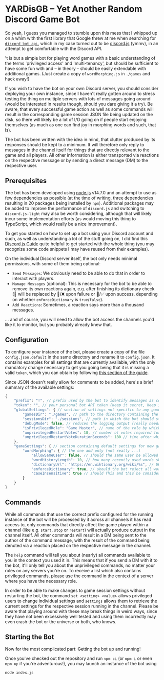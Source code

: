 YARDisGB – Yet Another Random Discord Game Bot
===

So yeah, I guess you managed to stumble upon this mess that I whipped up on a whim with the first library that Google threw at me when searching for [`discord bot api`](https://www.google.com/search?q=discord+bot+api), which in my case turned out to be [discord.js](http://discord.js.org) (ymmv), in an attempt to get comfortable with the Discord API.

't is but a simple bot for playing word games with a basic understanding of the terms 'privileged access' and 'multi-tenancy', but should be sufficient to have some fun with and – in theory – should be easily extendable with additional games. (Just create a copy of `wordMorphing.js` in `./games` and hack away!)

If you wish to have the bot on your own Discord server, you should consider deploying your own instance, since I haven't really gotten around to stress testing the thing on multiple servers with lots of messages going around (would be interested in results though, should you dare giving it a try).
Be aware, that every successful game action as well as some commands will result in the corresponding game session JSON file being updated on the disk, so there will likely be a lot of I/O going on if people start enjoying themselves (as much as one can find joy in morphing words and such, that is).

The bot has been written with the idea in mind, that clutter produced by its responses should be kept to a minimum.
It will therefore only reply to messages in the channel itself for things that are directly relevant to the game and all players.
All other information is either transported via reactions on the respective message or by sending a direct message (DM) to the respective user.

Prerequisites
---

The bot has been developed using [node.js](https://nodejs.org/) v14.7.0 and an attempt to use as few dependencies as possible (at the time of writing, three dependencies resulting in 20 packages being installed by `npm`).
Additional packages may be added to improve the performance of `discord.js` and switching to `discord.js-light` may also be worth considering, although that will likely incur some implementation efforts (as would moving this thing to TypeScript, which would really be a nice improvement).

To get you started on how to set up a bot using your Discord account and such, as well as understanding a lot of the stuff going on, I did find this [Discord.js Guide](https://discordjs.guide/) quite helpful to get started with the whole thing (you may recognize some code snippets I may have reused from their examples).

On the individual Discord server itself, the bot only needs minimal permissions, with some of them being optional:

- `Send Messages`: We obviously need to be able to do that in order to interact with players.
- `Manage Messages` (optional): This is necessary for the bot to be able to remove its own reactions again, e.g. after finishing its dictionary check (🛃 will be replaced by 🚮/❌ upon failure or 📖/✅ upon success, depending on whether `enforceDictionary` is `true`/`false`).
- `Add Reactions`: Sometimes, a reaction says more than a thousand messages.

… and of course, you will need to allow the bot access the channels you'd like it to monitor, but you probably already knew that.

Configuration
---

To configure your instance of the bot, please create a copy of the file `config.json.default` in the same directory and rename it to `config.json`.
It contains examples for all settings that are currently available, with the only mandatory change necessary to get you going being that it is missing a valid `token`, which you can obtain by following [this section of the guide](https://discordjs.guide/preparations/setting-up-a-bot-application.html#your-token).

Since JSON doesn't really allow for comments to be added, here's a brief summary of the available settings:
```js
{
	"prefix": "!", // prefix used by the bot to identify messages as commands it should react to
	"token": "", // your personal bot API token (keep it secret, keep it safe and sure as hell don't commit it to the repo, let alone push it to GitHub!)
	"globalSettings": { // section of settings not specific to any game, although some may be overridden for individual game sessions
		"gamesDir": "./games", // path to the directory containing the games
		"sessionsDir": "./sessions", // path in which the bot should store game session data
		"debugMode": false, // reduces the logging output (really needs to be worked on)
		"isPrivilegedRole": "Game Master", // name of the role by which privileged users will be identified
		"unprivilegedRestartVotes": 10, // number of votes required for an unprivileged restart (may be overridden per game session; 0 means no votes required, allowing everybody to restart the game as long as unprivilegedRestartVoteDurationSeconds > 0)
		"unprivilegedRestartVoteDurationSeconds": 180 // time after which a vote will be cancelled (may be overridden per game session; 0 means no unprivileged restarts are possible)
	},
	"gameSettings": { // section containing default settings for new game sessions
		"wordMorphing": { // the one and only (not really ...)
			"allowSameUser": false, // should the same user be allowed to send multiple words consecutively? (recommended: false, since it's not much of a game with just one player, right?)
			"wordHistoryLength": 10, // how many recently used words should the bot remember for a session and prevent players from reusing? (0 allows immediate reuse)
			"dictionaryUrl": "https://en.wiktionary.org/wiki/%s", // URL used for validating words against a dictionary; %s will be replaced by the word in question; 20xx HTTP status codes are interpreted as valid words; to disable dictionary checks altogether, set this to false
			"enforceDictionary": true, // should the bot reject all words deemed invalid by the dictionary check?
			"caseInsensitive": true // should This and this be considered different words?
		}
	}
}
```

Commands
---

While all commands that use the correct prefix configured for the running instance of the bot will be processed by it across all channels it has read access to, only commands that directly affect the game played within a channel (like e.g. `start`, `stop` or `restart`) will actually produce output in the channel itself.
All other commands will result in a DM being sent to the author of the command message, with the result of the command being denoted via a reaction placed on the respective message in the channel.

The `help` command will tell you about (nearly) all commands available to you in the context you used it in. 
This means that if you send a DM with it to the bot, it'll only tell you about the unprivileged commands, no matter your roles on any servers you're on.
To receive a list which also contains privileged commands, please use the command in the context of a server where you have the necessary role.

In order to be able to make changes to game session settings without restarting the bot, the command `set <setting> <value>` allows privileged users to change individual settings and `settings` allows them to retrieve the current settings for the respective session running in the channel.
Please be aware that playing around with these may break things in weird ways, since they have not been excessively well tested and using them incorrectly may even crash the bot or the universe or both, who knows.

Starting the Bot
---

Now for the most complicated part: Getting the bot up and running!

Once you've checked out the repository and run `npm ci` (or `npm i` or even `npm up` if you're adventurous!), you may launch an instance of the bot using
```
node index.js
```
